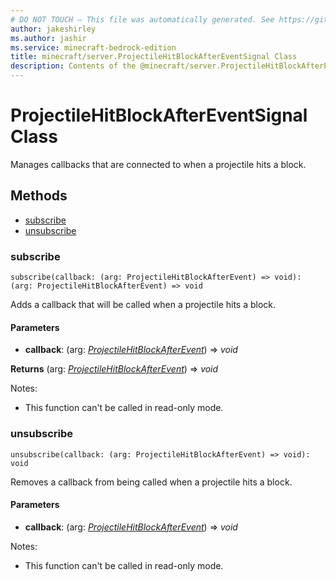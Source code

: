 ```yaml
---
# DO NOT TOUCH — This file was automatically generated. See https://github.com/mojang/minecraftapidocsgenerator to modify descriptions, examples, etc.
author: jakeshirley
ms.author: jashir
ms.service: minecraft-bedrock-edition
title: minecraft/server.ProjectileHitBlockAfterEventSignal Class
description: Contents of the @minecraft/server.ProjectileHitBlockAfterEventSignal class.
---
```

# ProjectileHitBlockAfterEventSignal Class

Manages callbacks that are connected to when a projectile hits a block.

## Methods
- [subscribe](#subscribe)
- [unsubscribe](#unsubscribe)

### **subscribe**
`
subscribe(callback: (arg: ProjectileHitBlockAfterEvent) => void): (arg: ProjectileHitBlockAfterEvent) => void
`

Adds a callback that will be called when a projectile hits a block.

#### **Parameters**
- **callback**: (arg: [*ProjectileHitBlockAfterEvent*](ProjectileHitBlockAfterEvent.md)) => *void*

**Returns** (arg: [*ProjectileHitBlockAfterEvent*](ProjectileHitBlockAfterEvent.md)) => *void*
  
Notes:
- This function can't be called in read-only mode.

### **unsubscribe**
`
unsubscribe(callback: (arg: ProjectileHitBlockAfterEvent) => void): void
`

Removes a callback from being called when a projectile hits a block.

#### **Parameters**
- **callback**: (arg: [*ProjectileHitBlockAfterEvent*](ProjectileHitBlockAfterEvent.md)) => *void*
  
Notes:
- This function can't be called in read-only mode.
